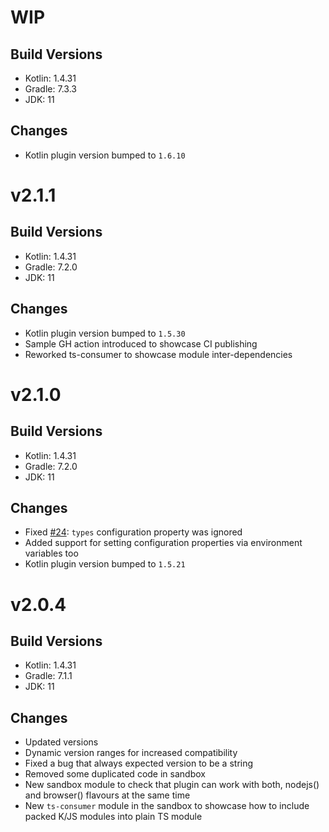 # WIP
## Build Versions
* Kotlin: 1.4.31
* Gradle: 7.3.3
* JDK: 11
## Changes
* Kotlin plugin version bumped to `1.6.10`


# v2.1.1
## Build Versions
* Kotlin: 1.4.31
* Gradle: 7.2.0
* JDK: 11
## Changes
* Kotlin plugin version bumped to `1.5.30`
* Sample GH action introduced to showcase CI publishing
* Reworked ts-consumer to showcase module inter-dependencies


# v2.1.0
## Build Versions
* Kotlin: 1.4.31
* Gradle: 7.2.0
* JDK: 11
## Changes
* Fixed [#24](https://github.com/mpetuska/npm-publish/issues/24): `types` configuration property was ignored
* Added support for setting configuration properties via environment variables too
* Kotlin plugin version bumped to `1.5.21`


# v2.0.4
## Build Versions
* Kotlin: 1.4.31
* Gradle: 7.1.1
* JDK: 11
## Changes
* Updated versions
* Dynamic version ranges for increased compatibility
* Fixed a bug that always expected version to be a string
* Removed some duplicated code in sandbox
* New sandbox module to check that plugin can work with both, nodejs() and browser() flavours at the same time
* New `ts-consumer` module in the sandbox to showcase how to include packed K/JS modules into plain TS module
